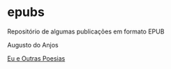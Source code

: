 # epubs
Repositório de algumas publicações em formato EPUB


Augusto do Anjos

[Eu e Outras Poesias](http://www.dominiopublico.gov.br/download/texto/bv.00054a.pdf)
